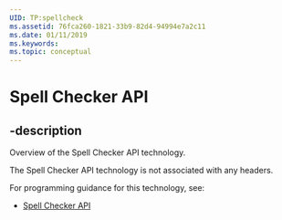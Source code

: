 ```yaml
---
UID: TP:spellcheck
ms.assetid: 76fca260-1821-33b9-82d4-94994e7a2c11
ms.date: 01/11/2019
ms.keywords: 
ms.topic: conceptual
---
```


# Spell Checker API

## -description

Overview of the Spell Checker API technology.

The Spell Checker API technology is not associated with any headers.

For programming guidance for this technology, see:
* [Spell Checker API](/windows/desktop/spellcheck)

